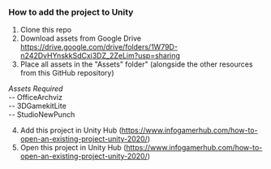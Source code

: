 ### How to add the project to Unity  
1. Clone this repo  
2. Download assets from Google Drive 
   https://drive.google.com/drive/folders/1W79D-n242DvHYnskkSdCxi3DZ_2ZeLim?usp=sharing
3. Place all assets in the "Assets" folder" (alongside the other resources from this GitHub repository) 

*Assets Required*  
-- OfficeArchviz  
-- 3DGamekitLite  
-- StudioNewPunch

4. Add this project in Unity Hub (https://www.infogamerhub.com/how-to-open-an-existing-project-unity-2020/)
5. Open this project in Unity Hub (https://www.infogamerhub.com/how-to-open-an-existing-project-unity-2020/)

